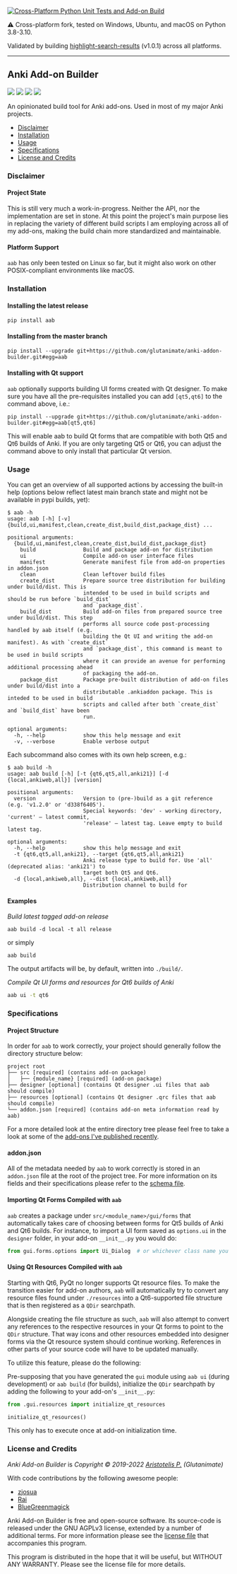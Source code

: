 [![Cross-Platform Python Unit Tests and Add-on Build](https://github.com/thomasasfk/anki-addon-builder/actions/workflows/python-tests-and-addon-build.yml/badge.svg)](https://github.com/thomasasfk/anki-addon-builder/actions/workflows/python-tests-and-addon-build.yml)

⚠ Cross-platform fork, tested on Windows, Ubuntu, and macOS on Python 3.8-3.10.

Validated by building [highlight-search-results](https://github.com/glutanimate/highlight-search-results/tree/v1.0.1) (v1.0.1) across all platforms.

---


## Anki Add-on Builder

<a title="License: GNU AGPLv3" href="https://github.com/glutanimate/anki-addon-builder/blob/master/LICENSE"><img  src="https://img.shields.io/badge/license-GNU AGPLv3-green.svg"></a>
<a href="https://pypi.org/project/aab/"><img src="https://img.shields.io/pypi/v/aab.svg"></a>
<img src="https://img.shields.io/pypi/status/aab.svg">
<img src="https://img.shields.io/pypi/dd/aab.svg">


An opinionated build tool for Anki add-ons. Used in most of my major Anki projects.

- [Disclaimer](#disclaimer)
- [Installation](#installation)
- [Usage](#usage)
- [Specifications](#specifications)
- [License and Credits](#license-and-credits)

### Disclaimer

#### Project State

This is still very much a work-in-progress. Neither the API, nor the implementation are set in stone. At this point the project's main purpose lies in replacing the variety of different build scripts I am employing across all of my add-ons, making the build chain more standardized and maintainable.

#### Platform Support

`aab` has only been tested on Linux so far, but it might also work on other POSIX-compliant environments like macOS.

### Installation

#### Installing the latest release

    pip install aab

#### Installing from the master branch

    pip install --upgrade git+https://github.com/glutanimate/anki-addon-builder.git#egg=aab

#### Installing with Qt support

`aab` optionally supports building UI forms created with Qt designer. To make sure you have all the pre-requisites installed you can add `[qt5,qt6]` to the command above, i.e.:

```
pip install --upgrade git+https://github.com/glutanimate/anki-addon-builder.git#egg=aab[qt5,qt6]
```

This will enable aab to build Qt forms that are compatible with both Qt5 and Qt6 builds of Anki. If you are only targeting Qt5 or Qt6, you can adjust the command above to only install that particular Qt version.

### Usage

You can get an overview of all supported actions by accessing the built-in help (options below reflect latest main branch state and might not be available in pypi builds, yet):

```
$ aab -h
usage: aab [-h] [-v] {build,ui,manifest,clean,create_dist,build_dist,package_dist} ...

positional arguments:
  {build,ui,manifest,clean,create_dist,build_dist,package_dist}
    build               Build and package add-on for distribution
    ui                  Compile add-on user interface files
    manifest            Generate manifest file from add-on properties in addon.json
    clean               Clean leftover build files
    create_dist         Prepare source tree distribution for building under build/dist. This is
                        intended to be used in build scripts and should be run before `build_dist`
                        and `package_dist`.
    build_dist          Build add-on files from prepared source tree under build/dist. This step
                        performs all source code post-processing handled by aab itself (e.g.
                        building the Qt UI and writing the add-on manifest). As with `create_dist`
                        and `package_dist`, this command is meant to be used in build scripts
                        where it can provide an avenue for performing additional processing ahead
                        of packaging the add-on.
    package_dist        Package pre-built distribution of add-on files under build/dist into a
                        distributable .ankiaddon package. This is inteded to be used in build
                        scripts and called after both `create_dist` and `build_dist` have been
                        run.

optional arguments:
  -h, --help            show this help message and exit
  -v, --verbose         Enable verbose output
```

Each subcommand also comes with its own help screen, e.g.:

```
$ aab build -h
usage: aab build [-h] [-t {qt6,qt5,all,anki21}] [-d {local,ankiweb,all}] [version]

positional arguments:
  version               Version to (pre-)build as a git reference (e.g. 'v1.2.0' or 'd338f6405').
                        Special keywords: 'dev' - working directory, 'current' – latest commit,
                        'release' – latest tag. Leave empty to build latest tag.

optional arguments:
  -h, --help            show this help message and exit
  -t {qt6,qt5,all,anki21}, --target {qt6,qt5,all,anki21}
                        Anki release type to build for. Use 'all' (deprecated alias: 'anki21') to
                        target both Qt5 and Qt6.
  -d {local,ankiweb,all}, --dist {local,ankiweb,all}
                        Distribution channel to build for

```

#### Examples

_Build latest tagged add-on release_

```
aab build -d local -t all release
```

or simply

```
aab build
```

The output artifacts will be, by default, written into `./build/`.

_Compile Qt UI forms and resources for Qt6 builds of Anki_

```bash
aab ui -t qt6
```

### Specifications

#### Project Structure

In order for `aab` to work correctly, your project should generally follow the directory structure below:

```
project root
├── src [required] (contains add-on package)
│   ├── {module_name} [required] (add-on package)
├── designer [optional] (contains Qt designer .ui files that aab should compile)
├── resources [optional] (contains Qt designer .qrc files that aab should compile)
└── addon.json [required] (contains add-on meta information read by aab)
```

For a more detailed look at the entire directory tree please feel free to take a look at some of the [add-ons I've published recently](https://github.com/topics/anki-addon?o=desc&q=user%3Aglutanimate&s=updated).

#### addon.json

All of the metadata needed by `aab` to work correctly is stored in an `addon.json` file at the root of the project tree. For more information on its fields and their specifications please refer to the [schema file](https://github.com/glutanimate/anki-addon-builder/blob/master/aab/schema.json).

#### Importing Qt Forms Compiled with `aab`

`aab` creates a package under `src/<module_name>/gui/forms` that automatically takes care of choosing between forms for Qt5 builds of Anki and Qt6 builds. For instance, to import a UI form saved as `options.ui` in the `designer` folder, in your add-on `__init__.py` you would do:

```python
from gui.forms.options import Ui_Dialog  # or whichever class name you chose for the widget/dialog
```

#### Using Qt Resources Compiled with `aab`

Starting with Qt6, PyQt no longer supports Qt resource files. To make the transition easier for add-on authors, `aab` will automatically try to convert any resource files found under `./resources` into a Qt6-supported file structure that is then registered as a `QDir` searchpath.

Alongside creating the file structure as such, `aab` will also attempt to convert any references to the respective resources in your Qt forms to point to the `QDir` structure. That way icons and other resources embedded into designer forms via the Qt resource system should continue working. References in other parts of your source code will have to be updated manually.

To utilize this feature, please do the following:

Pre-supposing that you have generated the `gui` module using `aab ui` (during development) or `aab build` (for builds), initialize the `QDir` searchpath by adding the following to your add-on's `__init__.py`:

```python
from .gui.resources import initialize_qt_resources

initialize_qt_resources()
```

This only has to execute once at add-on initialization time.

### License and Credits

*Anki Add-on Builder* is *Copyright © 2019-2022 [Aristotelis P.](https://glutanimate.com/) (Glutanimate)*

With code contributions by the following awesome people:

- [zjosua](https://github.com/zjosua)
- [Rai](https://github.com/agentydragon)
- [BlueGreenmagick](https://github.com/BlueGreenMagick)

Anki Add-on Builder is free and open-source software. Its source-code is released under the GNU AGPLv3 license, extended by a number of additional terms. For more information please see the [license file](https://github.com/glutanimate/anki-addon-builder/blob/master/LICENSE) that accompanies this program.

This program is distributed in the hope that it will be useful, but WITHOUT ANY WARRANTY. Please see the license file for more details.
